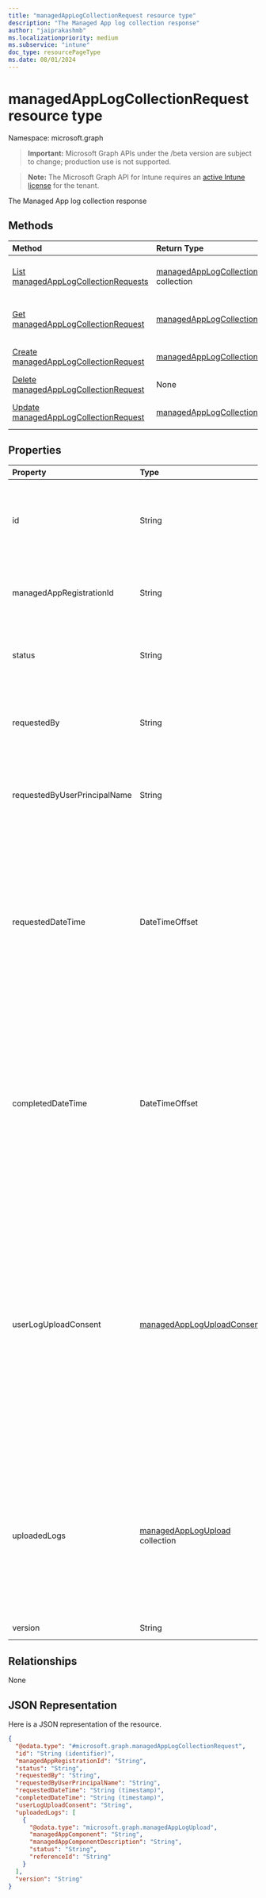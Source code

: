 ```yaml
---
title: "managedAppLogCollectionRequest resource type"
description: "The Managed App log collection response"
author: "jaiprakashmb"
ms.localizationpriority: medium
ms.subservice: "intune"
doc_type: resourcePageType
ms.date: 08/01/2024
---
```


# managedAppLogCollectionRequest resource type

Namespace: microsoft.graph

> **Important:** Microsoft Graph APIs under the /beta version are subject to change; production use is not supported.

> **Note:** The Microsoft Graph API for Intune requires an [active Intune license](https://go.microsoft.com/fwlink/?linkid=839381) for the tenant.

The Managed App log collection response

## Methods
|Method|Return Type|Description|
|:---|:---|:---|
|[List managedAppLogCollectionRequests](../api/intune-mam-managedapplogcollectionrequest-list.md)|[managedAppLogCollectionRequest](../resources/intune-mam-managedapplogcollectionrequest.md) collection|List properties and relationships of the [managedAppLogCollectionRequest](../resources/intune-mam-managedapplogcollectionrequest.md) objects.|
|[Get managedAppLogCollectionRequest](../api/intune-mam-managedapplogcollectionrequest-get.md)|[managedAppLogCollectionRequest](../resources/intune-mam-managedapplogcollectionrequest.md)|Read properties and relationships of the [managedAppLogCollectionRequest](../resources/intune-mam-managedapplogcollectionrequest.md) object.|
|[Create managedAppLogCollectionRequest](../api/intune-mam-managedapplogcollectionrequest-create.md)|[managedAppLogCollectionRequest](../resources/intune-mam-managedapplogcollectionrequest.md)|Create a new [managedAppLogCollectionRequest](../resources/intune-mam-managedapplogcollectionrequest.md) object.|
|[Delete managedAppLogCollectionRequest](../api/intune-mam-managedapplogcollectionrequest-delete.md)|None|Deletes a [managedAppLogCollectionRequest](../resources/intune-mam-managedapplogcollectionrequest.md).|
|[Update managedAppLogCollectionRequest](../api/intune-mam-managedapplogcollectionrequest-update.md)|[managedAppLogCollectionRequest](../resources/intune-mam-managedapplogcollectionrequest.md)|Update the properties of a [managedAppLogCollectionRequest](../resources/intune-mam-managedapplogcollectionrequest.md) object.|

## Properties
|Property|Type|Description|
|:---|:---|:---|
|id|String|The unique identifier of the managed app log collection request. This id is assigned during request creation time. Read-only.|
|managedAppRegistrationId|String|The unique identifier of the app instance for which diagnostic logs were collected. Read-only.|
|status|String|Indicates the status for the app log collection request - pending, completed or failed. Default is pending.|
|requestedBy|String|The user principal name associated with the request for the managed application log collection. Read-only.|
|requestedByUserPrincipalName|String|The user principal name associated with the request for the managed application log collection. Read-only.|
|requestedDateTime|DateTimeOffset|DateTime of when the log upload request was received. The Timestamp type represents date and time information using ISO 8601 format and is always in UTC time. For example, midnight UTC on Jan 1, 2014 would look like this: '2014-01-01T00:00:00Z'. Returned by default. Read-only.|
|completedDateTime|DateTimeOffset|DateTime of when the log upload request was completed. The Timestamp type represents date and time information using ISO 8601 format and is always in UTC time. For example, midnight UTC on Jan 1, 2014 would look like this: '2014-01-01T00:00:00Z'. Returned by default. Read-only.|
|userLogUploadConsent|[managedAppLogUploadConsent](../resources/intune-mam-managedapploguploadconsent.md)|Indicates whether the user associated with the device provided consent for the log collection. The user must consent before the diagnostic logs can be collected. accepted means the user consented. declined means the user declined. unknown is the default value. The Log Collection Request must be completed within 24 hours or it will be abandoned and deleted. Read-only. Possible values are: `unknown`, `declined`, `accepted`, `unknownFutureValue`.|
|uploadedLogs|[managedAppLogUpload](../resources/intune-mam-managedapplogupload.md) collection|The collection of log upload results as reported by each component on the device. Such components can be the application itself, the Mobile Application Management (MAM) SDK, and other on-device components that are requested to upload diagnostic logs. Read-only.|
|version|String|Version of the entity.|

## Relationships
None

## JSON Representation
Here is a JSON representation of the resource.
<!-- {
  "blockType": "resource",
  "keyProperty": "id",
  "@odata.type": "microsoft.graph.managedAppLogCollectionRequest"
}
-->
``` json
{
  "@odata.type": "#microsoft.graph.managedAppLogCollectionRequest",
  "id": "String (identifier)",
  "managedAppRegistrationId": "String",
  "status": "String",
  "requestedBy": "String",
  "requestedByUserPrincipalName": "String",
  "requestedDateTime": "String (timestamp)",
  "completedDateTime": "String (timestamp)",
  "userLogUploadConsent": "String",
  "uploadedLogs": [
    {
      "@odata.type": "microsoft.graph.managedAppLogUpload",
      "managedAppComponent": "String",
      "managedAppComponentDescription": "String",
      "status": "String",
      "referenceId": "String"
    }
  ],
  "version": "String"
}
```
